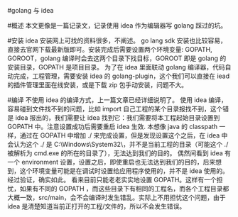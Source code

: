 #golang 与 idea

#概述
本文更像是一篇记录文，记录使用 idea 作为编辑器写 golang 踩过的坑。

#安装
idea 安装网上可找的资料很多，不阐述。
go lang sdk 安装也比较容易，直接去官网下载最新版即可。安装完成后需要设置两个环境变量: GOPATH, GOROOT，golang 编译时会去这两个目录下找目标，GOROOT 即是 golang 的安装目录，GOPATH 是项目目录。
为了在 idea 里面联动 golang 编译器，代码自动完成，工程管理，需要安装 idea 的 golang-plugin，这个我们可以直接在 iead 的插件管理里面在线安装，或是下载 zip 包手动安装，问题不大。

#编译
不使用 idea 的编译方式，上一篇文章已经详细说明了。
使用 idea 编译，容易碰到文件找不到的问题，比如 import 自己工程的某个目录报找不到，这个错是 idea 报出的，我们需要让 idea 找到它：我们需要将本工程起始目录设置到 GOPATH 中。注意设置成功后需要重启 idea 生效.
本想像 java 的 classpath 一样，通过在 GOPATH 中增加 ./ 来完成设置，但是发现设置这个之后，在 idea 中会认为这个 ./ 是 C:\Windows\System32\，并不是当前工程的目录（可能这个 ./ 被解析为 cmd.exe 的所在的目录了），无法达到我们的目的。
偶然间看到 idea 有一个 environment 设置，设置之后，即使重启也无法达到我们的目的，后来想到，这个环境变量可能是在调试时设置给应用程序使用的，并不是 idea 使用的。经过验证，确实如此。
看来目前只能老老实实地设置 GOPATH。这样有一个担忧，如果有不同的 GOPATH ，而这些目录下有相同的工程名，而各个工程目录都大概一致，src/main，会不会编译时发生错乱。实际上不用担忧这个问题，由于 idea 是清楚知道当前正打开的工程/文件的，所以不会发生错误。

